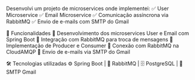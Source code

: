 Desenvolvi um projeto de microservices onde implementei:
✅ User Microservice
✅ Email Microservice
✅ Comunicação assíncrona via RabbitMQ
✅ Envio de e-mails com SMTP do Gmail

📌 Funcionalidades
🔹 Desenvolvimento dos microservices User e Email com Spring Boot
🔹 Integração com RabbitMQ para troca de mensagens
🔹 Implementação de Producer e Consumer
🔹 Conexão com RabbitMQ na CloudAMQP
🔹 Envio de e-mails via SMTP do Gmail

🛠 Tecnologias utilizadas
⚙️ Spring Boot | 🐰 RabbitMQ | 🗄 PostgreSQL | 📩 SMTP Gmail

